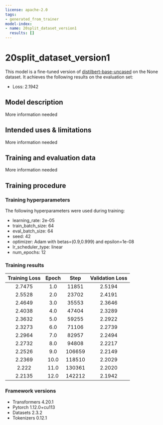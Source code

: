 ```yaml
---
license: apache-2.0
tags:
- generated_from_trainer
model-index:
- name: 20split_dataset_version1
  results: []
---
```


<!-- This model card has been generated automatically according to the information the Trainer had access to. You
should probably proofread and complete it, then remove this comment. -->

# 20split_dataset_version1

This model is a fine-tuned version of [distilbert-base-uncased](https://huggingface.co/distilbert-base-uncased) on the None dataset.
It achieves the following results on the evaluation set:
- Loss: 2.1942

## Model description

More information needed

## Intended uses & limitations

More information needed

## Training and evaluation data

More information needed

## Training procedure

### Training hyperparameters

The following hyperparameters were used during training:
- learning_rate: 2e-05
- train_batch_size: 64
- eval_batch_size: 64
- seed: 42
- optimizer: Adam with betas=(0.9,0.999) and epsilon=1e-08
- lr_scheduler_type: linear
- num_epochs: 12

### Training results

| Training Loss | Epoch | Step   | Validation Loss |
|:-------------:|:-----:|:------:|:---------------:|
| 2.7475        | 1.0   | 11851  | 2.5194          |
| 2.5528        | 2.0   | 23702  | 2.4191          |
| 2.4649        | 3.0   | 35553  | 2.3646          |
| 2.4038        | 4.0   | 47404  | 2.3289          |
| 2.3632        | 5.0   | 59255  | 2.2922          |
| 2.3273        | 6.0   | 71106  | 2.2739          |
| 2.2964        | 7.0   | 82957  | 2.2494          |
| 2.2732        | 8.0   | 94808  | 2.2217          |
| 2.2526        | 9.0   | 106659 | 2.2149          |
| 2.2369        | 10.0  | 118510 | 2.2029          |
| 2.222         | 11.0  | 130361 | 2.2020          |
| 2.2135        | 12.0  | 142212 | 2.1942          |


### Framework versions

- Transformers 4.20.1
- Pytorch 1.12.0+cu113
- Datasets 2.3.2
- Tokenizers 0.12.1
